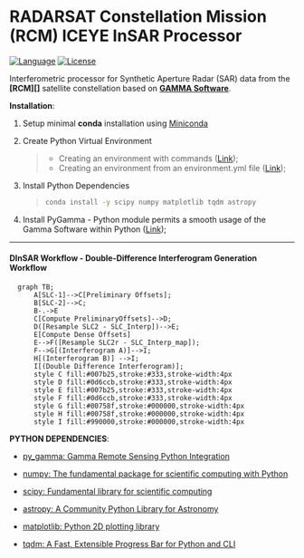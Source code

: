 # RADARSAT Constellation Mission (RCM) ICEYE InSAR Processor

[![Language][]][1]
[![License][]][1]

Interferometric processor for Synthetic Aperture Radar (SAR) data from the **[RCM][]**
satellite constellation based on **[GAMMA Software][]**.

**Installation**:

1. Setup minimal **conda** installation using [Miniconda][]

2. Create Python Virtual Environment

    > -   Creating an environment with commands ([Link][]);
    > -   Creating an environment from an environment.yml file
    >     ([Link][2]);

3. Install Python Dependencies

    > ``` bash
    > conda install -y scipy numpy matplotlib tqdm astropy
    > ```

4. Install PyGamma - Python module permits a smooth usage of the Gamma
    Software within Python ([Link][3]);

---
#### DInSAR Workflow - Double-Difference Interferogram Generation Workflow
```mermaid
  graph TB;
      A[SLC-1]-->C[Preliminary Offsets];
      B[SLC-2]-->C;
      B-.->E
      C[Compute PreliminaryOffsets]-->D;
      D([Resample SLC2 - SLC_Interp])-->E;
      E[Compute Dense Offsets]
      E-->F([Resample SLC2r - SLC_Interp_map]);
      F-->G[(Interferogram A)]-->I;
      H[(Interferogram B)] -->I;
      I[(Double Difference Interferogram)];
      style C fill:#007b25,stroke:#333,stroke-width:4px
      style D fill:#0d6ccb,stroke:#333,stroke-width:4px
      style E fill:#007b25,stroke:#333,stroke-width:4px
      style F fill:#0d6ccb,stroke:#333,stroke-width:4px
      style G fill:#00758f,stroke:#000000,stroke-width:4px
      style H fill:#00758f,stroke:#000000,stroke-width:4px
      style I fill:#990000,stroke:#000000,stroke-width:4px

```

**PYTHON DEPENDENCIES**:  
- [py_gamma: Gamma Remote Sensing Python Integration][]
- [numpy: The fundamental package for scientific computing with Python][]
- [scipy: Fundamental library for scientific computing][]
- [astropy: A Community Python Library for Astronomy][]
- [matplotlib: Python 2D plotting library][]
- [tqdm: A Fast, Extensible Progress Bar for Python and CLI][]


  [Language]: https://img.shields.io/badge/python-%3E%3D%203.10-blue
  [License]: https://img.shields.io/bower/l/MI
  [1]: ..%20image::%20https://www.python.org/
  [ICEYE]: ..%20image::%20https://www.iceye.com/
  [GAMMA Software]: ..%20image::%20https://www.gammasoftware.com/
  [Miniconda]: https://docs.conda.io/en/latest/miniconda.html
  [Link]: https://docs.conda.io/projects/conda/en/latest/user-guide/tasks/manage-environments.html#creating-an-environment-with-commands
  [2]: https://docs.conda.io/projects/conda/en/latest/user-guide/tasks/manage-environments.html#creating-an-environment-from-an-environment-yml-file
  [3]: https://gamma-rs.ch/uploads/media/upgrades_info_20210701.pdf
  [numpy: The fundamental package for scientific computing with Python]: https://numpy.org
  [py_gamma: Gamma Remote Sensing Python Integration]: http://www.gammasoftware.com/
  [numpy: The fundamental package for scientific computing with Python]: https://numpy.org/
  [scipy: Fundamental library for scientific computing]: https://scipy.org/
  [matplotlib: Python 2D plotting library]: https://matplotlib.org/
  [astropy: A Community Python Library for Astronomy]: https://www.astropy.org/
  [tqdm: A Fast, Extensible Progress Bar for Python and CLI]: https://github.com/tqdm/tqdm
